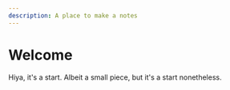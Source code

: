 ```yaml
---
description: A place to make a notes
---
```


# Welcome

Hiya, it's a start. Albeit a small piece, but it's a start nonetheless.

